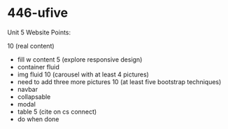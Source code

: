 # 446-ufive
Unit 5 Website
Points:

10 (real content)
   - fill w content
5 (explore responsive design)
   - container fluid
   - img fluid
10 (carousel with at least 4 pictures)
   - need to add three more pictures
10 (at least five bootstrap techniques)
   - navbar
   - collapsable
   - modal
   - table
5 (cite on cs connect)
   - do when done
